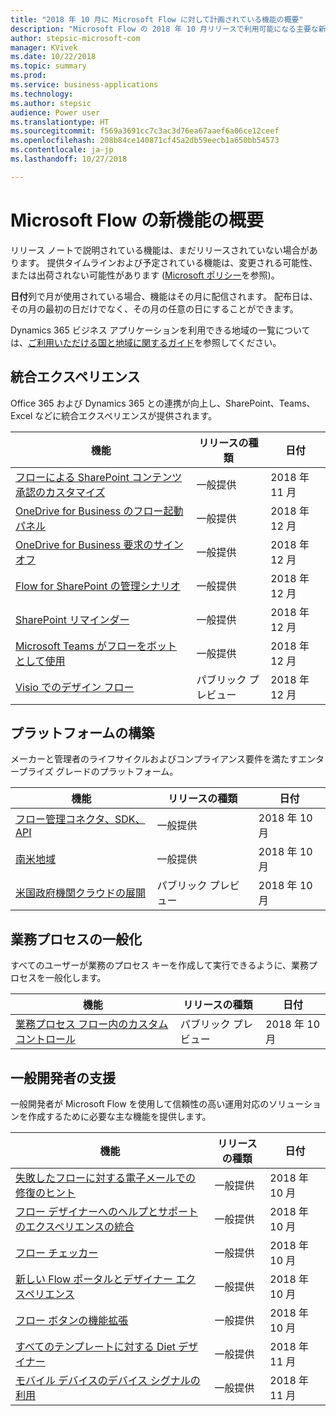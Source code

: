 ```yaml
---
title: "2018 年 10 月に Microsoft Flow に対して計画されている機能の概要"
description: "Microsoft Flow の 2018 年 10 月リリースで利用可能になる主要な新機能の全一覧です。"
author: stepsic-microsoft-com
manager: KVivek
ms.date: 10/22/2018
ms.topic: summary
ms.prod: 
ms.service: business-applications
ms.technology: 
ms.author: stepsic
audience: Power user
ms.translationtype: HT
ms.sourcegitcommit: f569a3691cc7c3ac3d76ea67aaef6a06ce12ceef
ms.openlocfilehash: 208b84ce140871cf45a2db59eecb1a650bb54573
ms.contentlocale: ja-jp
ms.lasthandoff: 10/27/2018

---
```


# <a name="summary-of-whats-new-in-microsoft-flow"></a>Microsoft Flow の新機能の概要

リリース ノートで説明されている機能は、まだリリースされていない場合があります。 提供タイムラインおよび予定されている機能は、変更される可能性、または出荷されない可能性があります ([Microsoft ポリシー](https://go.microsoft.com/fwlink/p/?linkid=2007332)を参照)。

**日付**列で月が使用されている場合、機能はその月に配信されます。 配布日は、その月の最初の日だけでなく、その月の任意の日にすることができます。

Dynamics 365 ビジネス アプリケーションを利用できる地域の一覧については、[ご利用いただける国と地域に関するガイド](https://aka.ms/dynamics_365_international_availability_deck)を参照してください。

## <a name="integrated-experiences"></a>統合エクスペリエンス

Office 365 および Dynamics 365 との連携が向上し、SharePoint、Teams、Excel などに統合エクスペリエンスが提供されます。

| 機能    | リリースの種類    | 日付    |
| ---------- | ---------- | ---------- |
| [フローによる SharePoint コンテンツ承認のカスタマイズ](customize-sharepoint-content-approvals-with-flow.md) | 一般提供 |  2018 年 11 月  |
| [OneDrive for Business のフロー起動パネル](onedrive-for-business-flow-launch-panel.md) | 一般提供 |  2018 年 12 月  |
| [OneDrive for Business 要求のサインオフ](onedrive-for-business-request-sign-off.md) | 一般提供 |  2018 年 12 月  |
| [Flow for SharePoint の管理シナリオ](flow-for-sharepoint-admin-scenarios.md) | 一般提供 |  2018 年 12 月  |
| [SharePoint リマインダー](sharepoint-remind-me.md) | 一般提供 |  2018 年 12 月  |
| [Microsoft Teams がフローをボットとして使用](microsoft-teams-uses-flow-as-a-bot.md) | 一般提供 |  2018 年 12 月  |
| [Visio でのデザイン フロー](design-flows-in-visio.md) | パブリック プレビュー |  2018 年 12 月  |

## <a name="building-the-platform"></a>プラットフォームの構築

メーカーと管理者のライフサイクルおよびコンプライアンス要件を満たすエンタープライズ グレードのプラットフォーム。

| 機能    | リリースの種類    | 日付    |
| ---------- | ---------- | ---------- |
| [フロー管理コネクタ、SDK、API](flow-management-connector-sdk-and-apis.md) | 一般提供 |  2018 年 10 月  |
| [南米地域](south-america.md) | 一般提供 |  2018 年 10 月  |
| [米国政府機関クラウドの展開](us-government-cloud-deployment.md) | パブリック プレビュー |  2018 年 10 月  |

## <a name="democratize-business-processes"></a>業務プロセスの一般化

すべてのユーザーが業務のプロセス キーを作成して実行できるように、業務プロセスを一般化します。

| 機能    | リリースの種類    | 日付    |
| ---------- | ---------- | ---------- |
| [業務プロセス フロー内のカスタム コントロール](custom-controls-in-business-process-flows.md) | パブリック プレビュー |  2018 年 10 月  |

## <a name="empower-citizen-developers"></a>一般開発者の支援

一般開発者が Microsoft Flow を使用して信頼性の高い運用対応のソリューションを作成するために必要な主な機能を提供します。

| 機能    | リリースの種類    | 日付    |
| ---------- | ---------- | ---------- |
| [失敗したフローに対する電子メールでの修復のヒント](repair-recommendations-sent-in-email-for-failed-flows.md) | 一般提供 |  2018 年 10 月  |
| [フロー デザイナーへのヘルプとサポートのエクスペリエンスの統合](flow-support-help-inside-of-the-flow-designer.md) | 一般提供 |  2018 年 10 月  |
| [フロー チェッカー](flow-checker.md) | 一般提供 |  2018 年 10 月  |
| [新しい Flow ポータルとデザイナー エクスペリエンス](flow-designer-enhancements.md) | 一般提供 |  2018 年 10 月  |
| [フロー ボタンの機能拡張](flow-button-enhancements.md) | 一般提供 |  2018 年 10 月  |
| [すべてのテンプレートに対する Diet デザイナー](diet-designer-for-all-templates.md) | 一般提供 |  2018 年 11 月  |
| [モバイル デバイスのデバイス シグナルの利用](leverage-device-signals-on-mobile-devices.md) | 一般提供 |  2018 年 11 月  |

